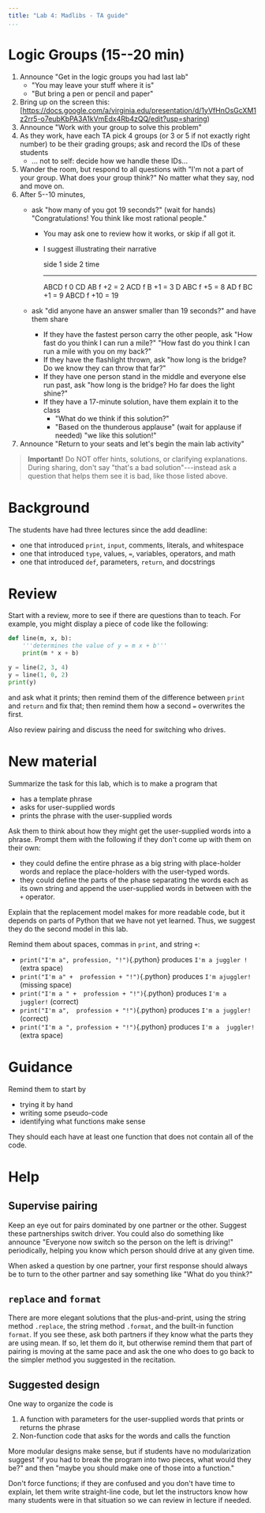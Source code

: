 ```yaml
---
title: "Lab 4: Madlibs - TA guide"
...
```



# Logic Groups (15--20 min)

1.  Announce "Get in the logic groups you had last lab"
    -   "You may leave your stuff where it is"
    -   "But bring a pen or pencil and paper"
1.  Bring up on the screen this: [https://docs.google.com/a/virginia.edu/presentation/d/1yVfHnOsGcXM1z2rr5-o7eubKbPA3A1kVmEdx4Rb4zQQ/edit?usp=sharing)
1.  Announce "Work with your group to solve this problem"
1.  As they work, have each TA pick 4 groups (or 3 or 5 if not exactly right number) to be their grading groups; ask and record the IDs of these students
    -   ... not to self: decide how we handle these IDs...
1.  Wander the room, but respond to all questions with "I'm not a part of your group. What does your group think?" No matter what they say, nod and move on.
1.  After 5--10 minutes, 
    -   ask "how many of you got 19 seconds?" (wait for hands) "Congratulations! You think like most rational people."
        -   You may ask one to review how it works, or skip if all got it.
        -   I suggest illustrating their narrative
            
            side 1  side 2  time
            ------- ------- ---------
            ABCD f          0
            CD      AB  f   +2 = 2
            ACD f   B       +1 = 3
            D       ABC f   +5 = 8
            AD f    BC      +1 = 9
                    ABCD f  +10 = 19

    -   ask "did anyone have an answer smaller than 19 seconds?" and have them share
        -   If they have the fastest person carry the other people, ask "How fast do you think I can run a mile?" "How fast do you think I can run a mile with you on my back?"
        -   If they have the flashlight thrown, ask "how long is the bridge? Do we know they can throw that far?"
        -   If they have one person stand in the middle and everyone else run past, ask "how long is the bridge? Ho far does the light shine?"
        -   If they have a 17-minute solution, have them explain it to the class
            -   "What do we think if this solution?"
            -   "Based on the thunderous applause" (wait for applause if needed) "we like this solution!"
1.  Announce "Return to your seats and let's begin the main lab activity"

> **Important!** Do NOT offer hints, solutions, or clarifying explanations.
> During sharing, don't say "that's a bad solution"---instead ask a question that helps them see it is bad, like those listed above.


# Background

The students have had three lectures since the add deadline:

-   one that introduced `print`, `input`, comments, literals, and whitespace
-   one that introduced `type`, values, `=`, variables, operators, and math
-   one that introduced `def`, parameters, `return`, and docstrings

# Review

Start with a review, more to see if there are questions than to teach.
For example, you might display a piece of code like the following:

````python
def line(m, x, b):
    '''determines the value of y = m x + b'''
    print(m * x + b)

y = line(2, 3, 4)
y = line(1, 0, 2)
print(y)
````

and ask what it prints; then remind them of the difference between `print` and `return` and fix that; then remind them how a second `=` overwrites the first.

Also review pairing and discuss the need for switching who drives.

# New material

Summarize the task for this lab, which is to make a program that 

- has a template phrase
- asks for user-supplied words
- prints the phrase with the user-supplied words

Ask them to think about how they might get the user-supplied words into a phrase.
Prompt them with the following if they don't come up with them on their own:

- they could define the entire phrase as a big string with place-holder words and replace the place-holders with the user-typed words.
- they could define the parts of the phase separating the words each as its own string and append the user-supplied words in between with the `+` operator.

Explain that the replacement model makes for more readable code,
but it depends on parts of Python that we have not yet learned.
Thus, we suggest they do the second model in this lab.

Remind them about spaces, commas in `print`, and string `+`:

- `print("I'm a", profession, "!")`{.python} produces `I'm a juggler !` (extra space)
- `print("I'm a" +  profession + "!")`{.python} produces `I'm ajuggler!` (missing space)
- `print("I'm a " +  profession + "!")`{.python} produces `I'm a juggler!` (correct)
- `print("I'm a",  profession + "!")`{.python} produces `I'm a juggler!` (correct)
- `print("I'm a ", profession + "!")`{.python} produces `I'm a  juggler!` (extra space)

# Guidance

Remind them to start by

-   trying it by hand
-   writing some pseudo-code
-   identifying what functions make sense

They should each have at least one function that does not contain all of the code.

# Help

## Supervise pairing

Keep an eye out for pairs dominated by one partner or the other.
Suggest these partnerships switch driver.
You could also do something like announce "Everyone now switch so the person on the left is driving!" periodically, helping you know which person should drive at any given time.

When asked a question by one partner, your first response should always be to turn to the other partner and say something like "What do you think?"

## `replace` and `format`

There are more elegant solutions that the plus-and-print, using the string method `.replace`, the string method `.format`, and the built-in function `format`.
If you see these, ask both partners if they know what the parts they are using mean.
If so, let them do it, but otherwise remind them that part of pairing is moving at the same pace and ask the one who does to go back to the simpler method you suggested in the recitation.

## Suggested design

One way to organize the code is

1.  A function with parameters for the user-supplied words that prints or returns the phrase
1.  Non-function code that asks for the words and calls the function

More modular designs make sense, but if students have no modularization suggest "if you had to break the program into two pieces, what would they be?" and then "maybe you should make one of those into a function."

Don't force functions; if they are confused and you don't have time to explain, let them write straight-line code, but let the instructors know how many students were in that situation so we can review in lecture if needed.

